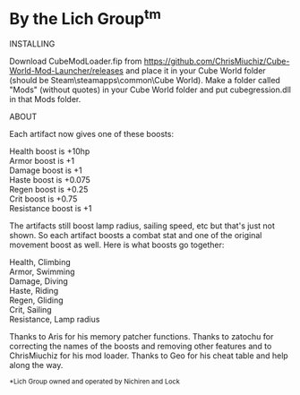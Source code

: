 # By the Lich Group<sup>tm</sup>  

INSTALLING  

Download CubeModLoader.fip from https://github.com/ChrisMiuchiz/Cube-World-Mod-Launcher/releases and place it in your Cube World folder (should be Steam\steamapps\common\Cube World). Make a folder called "Mods" (without quotes) in your Cube World folder and put cubegression.dll in that Mods folder.  

ABOUT  

Each artifact now gives one of these boosts:  

Health boost is +10hp  
Armor boost is +1  
Damage boost is +1  
Haste boost is +0.075  
Regen boost is +0.25  
Crit boost is +0.75  
Resistance boost is +1  

The artifacts still boost lamp radius, sailing speed, etc but that's just not shown. So each artifact boosts a combat stat and one of the original movement boost as well. Here is what boosts go together:  

Health, Climbing  
Armor, Swimming  
Damage, Diving  
Haste, Riding  
Regen, Gliding  
Crit, Sailing  
Resistance, Lamp radius  

Thanks to Aris for his memory patcher functions. Thanks to zatochu for correcting the names of the boosts and removing other features and to ChrisMiuchiz for his mod loader. Thanks to Geo for his cheat table and help along the way.  


<sup>*Lich Group owned and operated by Nichiren and Lock</sup>
